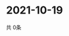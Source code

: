 # 2021-10-19
  共 0条

  <!-- BEGIN -->
  <!-- 最后更新时间Tue Oct 19 2021 19:02:22 GMT+0000 (Coordinated Universal Time) -->
  
  <!-- END -->
  
  